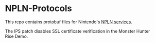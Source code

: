 # NPLN-Protocols
This repo contains protobuf files for Nintendo's [NPLN services](https://github.com/kinnay/NintendoClients/wiki/NPLN-Servers).

The IPS patch disables SSL certificate verification in the Monster Hunter Rise Demo.
